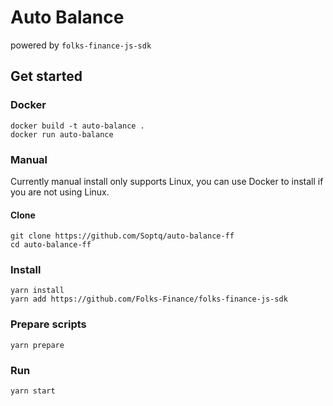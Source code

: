 # Auto Balance

powered by `folks-finance-js-sdk`

## Get started

### Docker

```shell
docker build -t auto-balance .
docker run auto-balance
```

### Manual

Currently manual install only supports Linux, you can use Docker to install if you are not using Linux.

#### Clone

```shell
git clone https://github.com/Soptq/auto-balance-ff
cd auto-balance-ff
```

### Install

```shell
yarn install
yarn add https://github.com/Folks-Finance/folks-finance-js-sdk
```

### Prepare scripts

```shell
yarn prepare
```

### Run

```shell
yarn start
```


